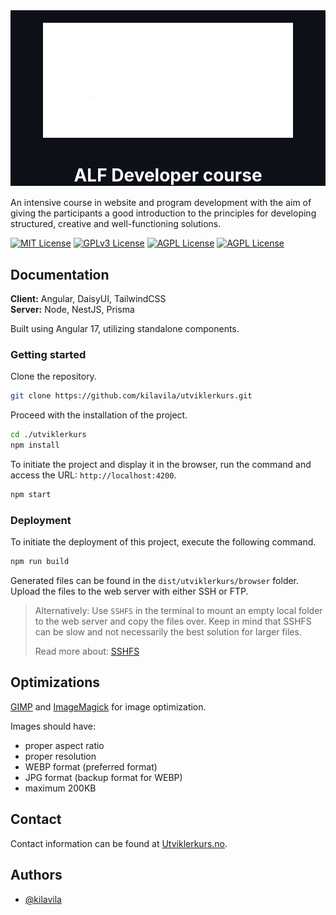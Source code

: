 <div style="text-align: center; background-color: #0D1117; padding-top: 20px;">
  <img src="./src/assets/img/logo-white.svg" width="400" />
  <h1 style="color: #FFFFFF">
    ALF Developer course
  </h1>
</div>

An intensive course in website and program development with the aim of giving the participants a good
introduction to the principles for developing structured, creative and well-functioning solutions.

[![MIT License](https://img.shields.io/badge/Angular-17.0.0-red.svg)](https://angular.io/)
[![GPLv3 License](https://img.shields.io/badge/Node-v21.5.0-green.svg)](https://nodejs.org/en)
[![AGPL License](https://img.shields.io/badge/DaisyUI-4.4.23-magenta.svg)](https://daisyui.com/)
[![AGPL License](https://img.shields.io/badge/TailwindCSS-3.4.0-blue.svg)](https://daisyui.com/)

## Documentation

**Client:** Angular, DaisyUI, TailwindCSS<br>
**Server:** Node, NestJS, Prisma

Built using Angular 17, utilizing standalone components.

### Getting started

Clone the repository.

```bash
git clone https://github.com/kilavila/utviklerkurs.git
```

Proceed with the installation of the project.

```bash
cd ./utviklerkurs
npm install
```

To initiate the project and display it in the browser, run the command and access the URL: `http://localhost:4200`.

```bash
npm start
```

### Deployment

To initiate the deployment of this project, execute the following command.

```bash
npm run build
```

Generated files can be found in the `dist/utviklerkurs/browser` folder.<br>
Upload the files to the web server with either SSH or FTP.

> Alternatively: Use `SSHFS` in the terminal to mount an empty local folder to the web server and copy the files over.
> Keep in mind that SSHFS can be slow and not necessarily the best solution for larger files.
>
> Read more about: [SSHFS](https://man.archlinux.org/man/sshfs.1)


## Optimizations

[GIMP](https://www.gimp.org/) and [ImageMagick](https://imagemagick.org/) for image optimization.

Images should have:
- proper aspect ratio
- proper resolution
- WEBP format (preferred format)
- JPG format (backup format for WEBP)
- maximum 200KB

## Contact

Contact information can be found at [Utviklerkurs.no](https://utviklerkurs.no).

## Authors

- [@kilavila](https://www.github.com/kilavila)
